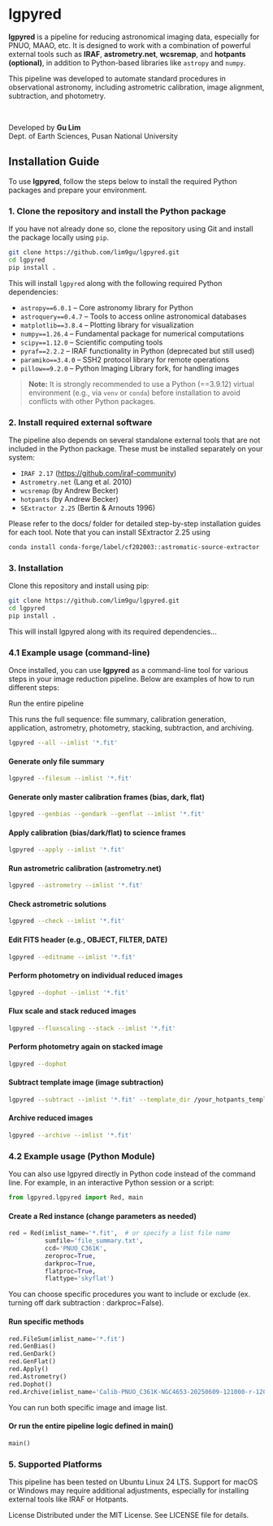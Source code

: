 # lgpyred

**lgpyred** is a pipeline for reducing astronomical imaging data, especially for PNUO, MAAO, etc. It is designed to work with a combination of powerful external tools such as **IRAF**, **astrometry.net**, **wcsremap**, and **hotpants (optional)**, in addition to Python-based libraries like `astropy` and `numpy`.  

This pipeline was developed to automate standard procedures in observational astronomy, including astrometric calibration, image alignment, subtraction, and photometry.

<br>

Developed by **Gu Lim**  
Dept. of Earth Sciences, Pusan National University


## Installation Guide

To use **lgpyred**, follow the steps below to install the required Python packages and prepare your environment.

### 1. Clone the repository and install the Python package

If you have not already done so, clone the repository using Git and install the package locally using `pip`.

```bash
git clone https://github.com/lim9gu/lgpyred.git
cd lgpyred
pip install .
```

This will install `lgpyred` along with the following required Python dependencies:

- `astropy==6.0.1` – Core astronomy library for Python  
- `astroquery==0.4.7` – Tools to access online astronomical databases  
- `matplotlib==3.8.4` – Plotting library for visualization  
- `numpy==1.26.4` – Fundamental package for numerical computations  
- `scipy==1.12.0` – Scientific computing tools  
- `pyraf==2.2.2` – IRAF functionality in Python (deprecated but still used)  
- `paramiko==3.4.0` – SSH2 protocol library for remote operations  
- `pillow==9.2.0` – Python Imaging Library fork, for handling images

> **Note:** It is strongly recommended to use a Python (==3.9.12) virtual environment (e.g., via `venv` or `conda`) before installation to avoid conflicts with other Python packages.

### 2. Install required external software

The pipeline also depends on several standalone external tools that are not included in the Python package. These must be installed separately on your system:

- `IRAF 2.17` (https://github.com/iraf-community)
- `Astrometry.net` (Lang et al. 2010)
- `wcsremap` (by Andrew Becker)
- `hotpants` (by Andrew Becker)
- `SExtractor 2.25` (Bertin & Arnouts 1996)

Please refer to the docs/ folder for detailed step-by-step installation guides for each tool. Note that you can install SExtractor 2.25 using 

```bash
conda install conda-forge/label/cf202003::astromatic-source-extractor
```

### 3. Installation

Clone this repository and install using pip:

```bash
git clone https://github.com/lim9gu/lgpyred.git
cd lgpyred
pip install .
```

This will install lgpyred along with its required dependencies...

### 4.1 Example usage (command-line)

Once installed, you can use **lgpyred** as a command-line tool for various steps in your image reduction pipeline. Below are examples of how to run different steps:

Run the entire pipeline

This runs the full sequence: file summary, calibration generation, application, astrometry, photometry, stacking, subtraction, and archiving.
```bash
lgpyred --all --imlist '*.fit'
```
#### Generate only file summary
```bash
lgpyred --filesum --imlist '*.fit'
```
#### Generate only master calibration frames (bias, dark, flat)
```bash
lgpyred --genbias --gendark --genflat --imlist '*.fit'
```
#### Apply calibration (bias/dark/flat) to science frames
```bash
lgpyred --apply --imlist '*.fit'
```
#### Run astrometric calibration (astrometry.net)
```bash
lgpyred --astrometry --imlist '*.fit'
```
#### Check astrometric solutions
```bash
lgpyred --check --imlist '*.fit'
```
#### Edit FITS header (e.g., OBJECT, FILTER, DATE)
```bash
lgpyred --editname --imlist '*.fit'
```
#### Perform photometry on individual reduced images
```bash
lgpyred --dophot --imlist '*.fit'
```
#### Flux scale and stack reduced images
```bash
lgpyred --fluxscaling --stack --imlist '*.fit'
```
#### Perform photometry again on stacked image
```bash
lgpyred --dophot
```
#### Subtract template image (image subtraction)
```bash
lgpyred --subtract --imlist '*.fit' --template_dir /your_hotpants_template_path/template_20250213/
```
#### Archive reduced images
```bash
lgpyred --archive --imlist '*.fit'
```

### 4.2 Example usage (Python Module)
You can also use lgpyred directly in Python code instead of the command line.
For example, in an interactive Python session or a script:

```python
from lgpyred.lgpyred import Red, main
```

#### Create a Red instance (change parameters as needed)
```python
red = Red(imlist_name='*.fit',  # or specify a list file name
          sumfile='file_summary.txt',
          ccd='PNUO_C361K',
          zeroproc=True,
          darkproc=True,
          flatproc=True,
          flattype='skyflat')
```
You can choose specific procedures you want to include or exclude (ex. turning off dark subtraction : darkproc=False).

#### Run specific methods

```python
red.FileSum(imlist_name='*.fit')
red.GenBias()
red.GenDark()
red.GenFlat()
red.Apply()
red.Astrometry()
red.Dophot()
red.Archive(imlist_name='Calib-PNUO_C361K-NGC4653-20250609-121000-r-120.fits')
```
You can run both specific image and image list.

#### Or run the entire pipeline logic defined in main()
```python
main()
```

### 5. Supported Platforms
This pipeline has been tested on Ubuntu Linux 24 LTS.
Support for macOS or Windows may require additional adjustments, especially for installing external tools like IRAF or Hotpants.

License
Distributed under the MIT License. See LICENSE file for details.
